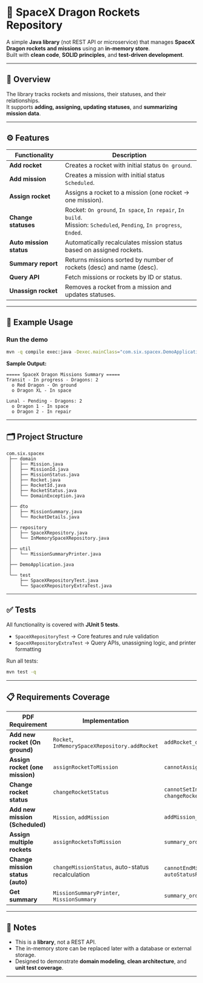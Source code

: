 # 🚀 SpaceX Dragon Rockets Repository

A simple **Java library** (not REST API or microservice) that manages **SpaceX Dragon rockets and missions** using an **in-memory store**.  
Built with **clean code**, **SOLID principles**, and **test-driven development**.

---

## 📘 Overview

The library tracks rockets and missions, their statuses, and their relationships.  
It supports **adding, assigning, updating statuses**, and **summarizing mission data**.

---

## ⚙️ Features

| Functionality       | Description |
|----------------------|-------------|
| **Add rocket** | Creates a rocket with initial status `On ground`. |
| **Add mission** | Creates a mission with initial status `Scheduled`. |
| **Assign rocket** | Assigns a rocket to a mission (one rocket → one mission). |
| **Change statuses** | Rocket: `On ground`, `In space`, `In repair`, `In build`.<br>Mission: `Scheduled`, `Pending`, `In progress`, `Ended`. |
| **Auto mission status** | Automatically recalculates mission status based on assigned rockets. |
| **Summary report** | Returns missions sorted by number of rockets (desc) and name (desc). |
| **Query API** | Fetch missions or rockets by ID or status. |
| **Unassign rocket** | Removes a rocket from a mission and updates statuses. |

---

## 🧠 Example Usage

### Run the demo

```bash
mvn -q compile exec:java -Dexec.mainClass="com.six.spacex.DemoApplication"
```

**Sample Output:**
```
===== SpaceX Dragon Missions Summary =====
Transit - In progress - Dragons: 2
  o Red Dragon - On ground
  o Dragon XL - In space

Lunal - Pending - Dragons: 2
  o Dragon 1 - In space
  o Dragon 2 - In repair
```
---

## 🗂️ Project Structure

```
com.six.spacex
 ├── domain
 │   ├── Mission.java
 │   ├── MissionId.java
 │   ├── MissionStatus.java
 │   ├── Rocket.java
 │   ├── RocketId.java
 │   ├── RocketStatus.java
 │   └── DomainException.java
 │
 ├── dto
 │   ├── MissionSummary.java
 │   └── RocketDetails.java
 │
 ├── repository
 │   ├── SpaceXRepository.java
 │   └── InMemorySpaceXRepository.java
 │
 ├── util
 │   └── MissionSummaryPrinter.java
 │
 ├── DemoApplication.java
 │
 └── test
     ├── SpaceXRepositoryTest.java
     └── SpaceXRepositoryExtraTest.java
```

---

## ✅ Tests

All functionality is covered with **JUnit 5 tests**.

- `SpaceXRepositoryTest` → Core features and rule validation  
- `SpaceXRepositoryExtraTest` → Query APIs, unassigning logic, and printer formatting  

Run all tests:
```bash
mvn test -q
```

---

## 📋 Requirements Coverage

| PDF Requirement | Implementation | Test |
|-----------------|----------------|------|
| **Add new rocket (On ground)** | `Rocket`, `InMemorySpaceXRepository.addRocket` | `addRocket_defaultsToOnGround` |
| **Assign rocket (one mission)** | `assignRocketToMission` | `cannotAssignRocketTwice` |
| **Change rocket status** | `changeRocketStatus` | `cannotSetInSpaceWithoutMission`, `changeRocketStatus_toInRepair_makesMissionPending` |
| **Add new mission (Scheduled)** | `Mission`, `addMission` | `addMission_defaultsToScheduled` |
| **Assign multiple rockets** | `assignRocketsToMission` | `summary_ordersByDragonCountDesc_thenNameDesc` |
| **Change mission status (auto)** | `changeMissionStatus`, auto-status recalculation | `cannotEndMissionWithAssignedRockets`, `autoStatusRecalc` |
| **Get summary** | `MissionSummaryPrinter`, `MissionSummary` | `summary_ordersByDragonCountDesc_thenNameDesc` |

---

## 🧩 Notes

- This is a **library**, not a REST API.
- The in-memory store can be replaced later with a database or external storage.
- Designed to demonstrate **domain modeling**, **clean architecture**, and **unit test coverage**.

---
